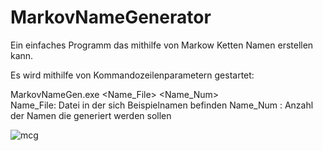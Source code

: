 # MarkovNameGenerator

Ein einfaches Programm das mithilfe von Markow Ketten Namen erstellen kann.

Es wird mithilfe von Kommandozeilenparametern gestartet:

MarkovNameGen.exe <Name_File> <Name_Num>  
Name_File: Datei in der sich Beispielnamen befinden
Name_Num : Anzahl der Namen die generiert werden sollen

![mcg](https://user-images.githubusercontent.com/21142935/30771338-b038ab9c-a045-11e7-8f48-3940a733666f.PNG)
